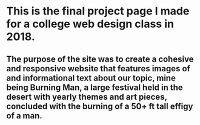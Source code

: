 # This is the final project page I made for a college web design class in 2018. 
## The purpose of the site was to create a cohesive and responsive website that features images of and informational text about our topic, mine being Burning Man, a large festival held in the desert with yearly themes and art pieces, concluded with the burning of a 50+ ft tall effigy of a man.

<img src = ""></img>
<img src = ""></img>
<img src = ""></img>
<img src = ""></img>
